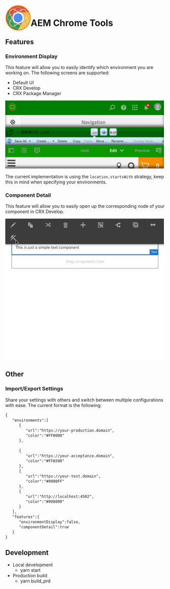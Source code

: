 <img align="left" width="80" height="80" src="https://github.com/Jdruwe/aem-chrome-tools/blob/master/icons/icon128.png?raw=true" alt="AEM Chrome Tools Logo">

# AEM Chrome Tools

## Features

### Environment Display

This feature will allow you to easily identify which environment you are working on. The following screens are supported:

* Default UI
* CRX Develop
* CRX Package Manager

<img src="https://github.com/Jdruwe/aem-chrome-tools/blob/master/plugin-src/images/environment-display.png?raw=true"
     width="500"/>

The current implementation is using the `location.startsWith` strategy, keep this in mind when specifying your environments.

### Component Detail

This feature will allow you to easily open up the corresponding node of your component in CRX Develop.

<img src="https://github.com/Jdruwe/aem-chrome-tools/blob/master/plugin-src/images/component-detail.gif?raw=true"
     width="500"/>

## Other

### Import/Export Settings

Share your settings with others and switch between multiple configurations with ease. The current format is the following:

```
{
   "environments":[
      {
         "url":"https://your-production.domain",
         "color":"#FF0000"
      },

      {
         "url":"https://your-acceptance.domain",
         "color":"#FFA500"
      },
      {
         "url":"https://your-test.domain",
         "color":"#0000FF"
      },
      {
         "url":"http://localhost:4502",
         "color":"#008000"
      }
   ],
   "features":{
      "environmentDisplay":false,
      "componentDetail":true
   }
}

```

## Development

* Local development
    * yarn start
* Production build
    * yarn build_prd